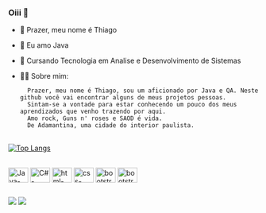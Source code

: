### Oiii 👋

- 👋 Prazer, meu nome é Thiago
- 👀 Eu amo Java
- 🌱 Cursando Tecnologia em Analise e Desenvolvimento de Sistemas
- 🧑🏿 Sobre mim:
  
        Prazer, meu nome é Thiago, sou um aficionado por Java e QA. Neste github você vai encontrar alguns de meus projetos pessoas.
        Sintam-se a vontade para estar conhecendo um pouco dos meus aprendizados que venho trazendo por aqui.
        Amo rock, Guns n' roses e SAOD é vida.
        De Adamantina, uma cidade do interior paulista.
##

[![Top Langs](https://github-readme-stats.vercel.app/api/top-langs/?username=ThiagoSilvaLima&layout=compact)](https://github.com/anuraghazra/github-readme-stats)

<div style="display: inline_block">
      <br>
      <img align="center" alt="Java-Thiago" height="30" width="40" src="https://cdn.jsdelivr.net/gh/devicons/devicon@latest/icons/java/java-original.svg" />
      <img align="center" alt="C#-Thiago" height="30" width="40" src="https://cdn.jsdelivr.net/gh/devicons/devicon@latest/icons/csharp/csharp-original.svg" />
      <img align="center" alt="html-Thiago" height="30" width="40" src="https://cdn.jsdelivr.net/gh/devicons/devicon@latest/icons/html5/html5-original.svg" />
      <img align="center" alt="css-Thiago" height="30" width="40" src="https://cdn.jsdelivr.net/gh/devicons/devicon@latest/icons/css3/css3-original.svg" />
      <img align="center" alt="bootstrap-Thiago" height="30" width="40" src="https://cdn.jsdelivr.net/gh/devicons/devicon@latest/icons/bootstrap/bootstrap-original.svg" />
      <img align="center" alt="bootstrap-Thiago" height="30" width="40" src="https://cdn.jsdelivr.net/gh/devicons/devicon@latest/icons/spring/spring-original-wordmark.svg"  />
</div>  

##

<div>
      <a href = "mailto:thiagosilvalima999@gmail.com"><img src="https://img.shields.io/badge/-Gmail-%23333?style=for-the-badge&logo=gmail&logoColor=white" target="_blank"></a>
      <a href="https://www.linkedin.com/in/thiago-lima06" target="_blank"><img src="https://img.shields.io/badge/-LinkedIn-%230077B5?style=for-the-badge&logo=linkedin&logoColor=white" target="_blank"></a>
</div>
